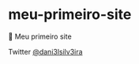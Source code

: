 # meu-primeiro-site
🙏‍ Meu primeiro site

Twitter <a href="https://twitter.com/dani3lsilv3ira">@dani3lsilv3ira</a>
